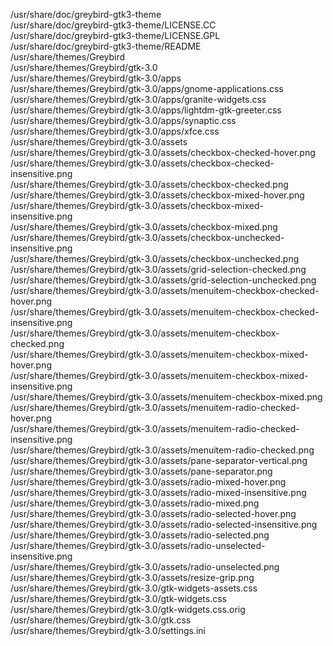 /usr/share/doc/greybird-gtk3-theme  
/usr/share/doc/greybird-gtk3-theme/LICENSE.CC  
/usr/share/doc/greybird-gtk3-theme/LICENSE.GPL  
/usr/share/doc/greybird-gtk3-theme/README  
/usr/share/themes/Greybird  
/usr/share/themes/Greybird/gtk-3.0  
/usr/share/themes/Greybird/gtk-3.0/apps  
/usr/share/themes/Greybird/gtk-3.0/apps/gnome-applications.css  
/usr/share/themes/Greybird/gtk-3.0/apps/granite-widgets.css  
/usr/share/themes/Greybird/gtk-3.0/apps/lightdm-gtk-greeter.css  
/usr/share/themes/Greybird/gtk-3.0/apps/synaptic.css  
/usr/share/themes/Greybird/gtk-3.0/apps/xfce.css  
/usr/share/themes/Greybird/gtk-3.0/assets  
/usr/share/themes/Greybird/gtk-3.0/assets/checkbox-checked-hover.png  
/usr/share/themes/Greybird/gtk-3.0/assets/checkbox-checked-insensitive.png  
/usr/share/themes/Greybird/gtk-3.0/assets/checkbox-checked.png  
/usr/share/themes/Greybird/gtk-3.0/assets/checkbox-mixed-hover.png  
/usr/share/themes/Greybird/gtk-3.0/assets/checkbox-mixed-insensitive.png  
/usr/share/themes/Greybird/gtk-3.0/assets/checkbox-mixed.png  
/usr/share/themes/Greybird/gtk-3.0/assets/checkbox-unchecked-insensitive.png  
/usr/share/themes/Greybird/gtk-3.0/assets/checkbox-unchecked.png  
/usr/share/themes/Greybird/gtk-3.0/assets/grid-selection-checked.png  
/usr/share/themes/Greybird/gtk-3.0/assets/grid-selection-unchecked.png  
/usr/share/themes/Greybird/gtk-3.0/assets/menuitem-checkbox-checked-hover.png  
/usr/share/themes/Greybird/gtk-3.0/assets/menuitem-checkbox-checked-insensitive.png  
/usr/share/themes/Greybird/gtk-3.0/assets/menuitem-checkbox-checked.png  
/usr/share/themes/Greybird/gtk-3.0/assets/menuitem-checkbox-mixed-hover.png  
/usr/share/themes/Greybird/gtk-3.0/assets/menuitem-checkbox-mixed-insensitive.png  
/usr/share/themes/Greybird/gtk-3.0/assets/menuitem-checkbox-mixed.png  
/usr/share/themes/Greybird/gtk-3.0/assets/menuitem-radio-checked-hover.png  
/usr/share/themes/Greybird/gtk-3.0/assets/menuitem-radio-checked-insensitive.png  
/usr/share/themes/Greybird/gtk-3.0/assets/menuitem-radio-checked.png  
/usr/share/themes/Greybird/gtk-3.0/assets/pane-separator-vertical.png  
/usr/share/themes/Greybird/gtk-3.0/assets/pane-separator.png  
/usr/share/themes/Greybird/gtk-3.0/assets/radio-mixed-hover.png  
/usr/share/themes/Greybird/gtk-3.0/assets/radio-mixed-insensitive.png  
/usr/share/themes/Greybird/gtk-3.0/assets/radio-mixed.png  
/usr/share/themes/Greybird/gtk-3.0/assets/radio-selected-hover.png  
/usr/share/themes/Greybird/gtk-3.0/assets/radio-selected-insensitive.png  
/usr/share/themes/Greybird/gtk-3.0/assets/radio-selected.png  
/usr/share/themes/Greybird/gtk-3.0/assets/radio-unselected-insensitive.png  
/usr/share/themes/Greybird/gtk-3.0/assets/radio-unselected.png  
/usr/share/themes/Greybird/gtk-3.0/assets/resize-grip.png  
/usr/share/themes/Greybird/gtk-3.0/gtk-widgets-assets.css  
/usr/share/themes/Greybird/gtk-3.0/gtk-widgets.css  
/usr/share/themes/Greybird/gtk-3.0/gtk-widgets.css.orig  
/usr/share/themes/Greybird/gtk-3.0/gtk.css  
/usr/share/themes/Greybird/gtk-3.0/settings.ini  
